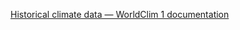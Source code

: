 
[Historical climate data — WorldClim 1 documentation](https://www.worldclim.org/data/worldclim21.html)